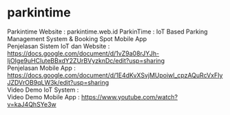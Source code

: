 # parkintime
Parkintime Website : parkintime.web.id
ParkinTime : IoT Based Parking Management System &amp; Booking Spot Mobile App <br>
Penjelasan Sistem IoT dan Website : https://docs.google.com/document/d/1vZ9a08rJYJh-IjOIge9uHCIuteBBxdY2ZUrBVyzknDc/edit?usp=sharing <br>
Penjelasan Mobile App : https://docs.google.com/document/d/1E4dKvXSvjMUpoiwl_cpzAQuRcVxFIyJZDVrOB9qLW3k/edit?usp=sharing <br>
Video Demo IoT System : <br>
Video Demo Mobile App : https://www.youtube.com/watch?v=kaJ4QhSYe3w <br>
